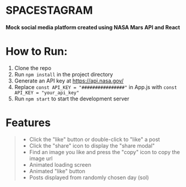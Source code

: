 # SPACESTAGRAM


#### Mock social media platform created using NASA Mars API and React


# How to Run:
1. Clone the repo
2. Run ```npm install``` in the project directory
3. Generate an API key at https://api.nasa.gov/
4. Replace ```const API_KEY = "################"``` in App.js with ```const API_KEY = "your_api_key"```
5. Run ```npm start``` to start the development server

# Features
> - Click the "like" button or double-click to "like" a post
> - Click the "share" icon to display the "share modal"
> - Find an image you like and press the "copy" icon to copy the image url
> - Animated loading screen
> - Animated "like" button
> - Posts displayed from randomly chosen day (sol)

